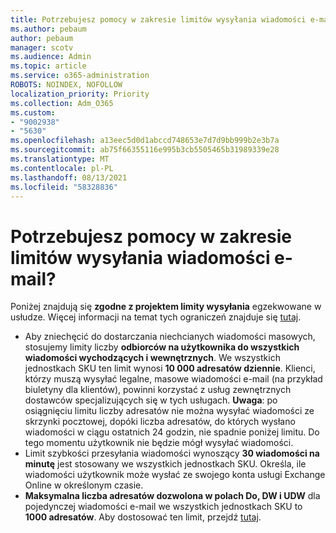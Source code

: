 ```yaml
---
title: Potrzebujesz pomocy w zakresie limitów wysyłania wiadomości e-mail?
ms.author: pebaum
author: pebaum
manager: scotv
ms.audience: Admin
ms.topic: article
ms.service: o365-administration
ROBOTS: NOINDEX, NOFOLLOW
localization_priority: Priority
ms.collection: Adm_O365
ms.custom:
- "9002938"
- "5630"
ms.openlocfilehash: a13eec5d0d1abccd748653e7d7d9bb999b2e3b7a
ms.sourcegitcommit: ab75f66355116e995b3cb5505465b31989339e28
ms.translationtype: MT
ms.contentlocale: pl-PL
ms.lasthandoff: 08/13/2021
ms.locfileid: "58328836"
---
```

# <a name="need-help-with-email-sending-limits"></a>Potrzebujesz pomocy w zakresie limitów wysyłania wiadomości e-mail?

Poniżej znajdują się **zgodne z projektem limity wysyłania** egzekwowane w usłudze. Więcej informacji na temat tych ograniczeń znajduje się [tutaj](https://docs.microsoft.com/office365/servicedescriptions/exchange-online-service-description/exchange-online-limits#receiving-and-sending-limits).

- Aby zniechęcić do dostarczania niechcianych wiadomości masowych, stosujemy limity liczby **odbiorców na użytkownika do wszystkich wiadomości wychodzących i wewnętrznych**. We wszystkich jednostkach SKU ten limit wynosi **10 000 adresatów dziennie**.  Klienci, którzy muszą wysyłać legalne, masowe wiadomości e-mail (na przykład biuletyny dla klientów), powinni korzystać z usług zewnętrznych dostawców specjalizujących się w tych usługach.
    **Uwaga**: po osiągnięciu limitu liczby adresatów nie można wysyłać wiadomości ze skrzynki pocztowej, dopóki liczba adresatów, do których wysłano wiadomości w ciągu ostatnich 24 godzin, nie spadnie poniżej limitu. Do tego momentu użytkownik nie będzie mógł wysyłać wiadomości.
- Limit szybkości przesyłania wiadomości wynoszący **30 wiadomości na minutę** jest stosowany we wszystkich jednostkach SKU. Określa, ile wiadomości użytkownik może wysłać ze swojego konta usługi Exchange Online w określonym czasie.
- **Maksymalna liczba adresatów dozwolona w polach Do, DW i UDW** dla pojedynczej wiadomości e-mail we wszystkich jednostkach SKU to **1000 adresatów**. Aby dostosować ten limit, przejdź [tutaj](https://techcommunity.microsoft.com/t5/exchange-team-blog/customizable-recipient-limits-in-office-365/ba-p/1183228).
